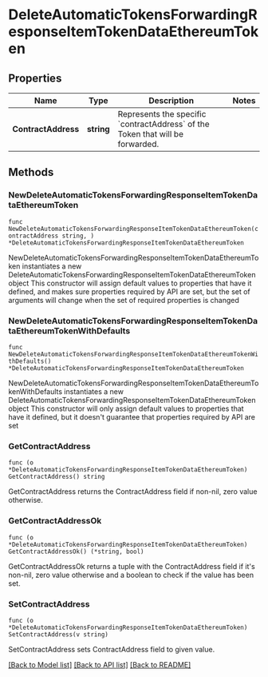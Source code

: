 # DeleteAutomaticTokensForwardingResponseItemTokenDataEthereumToken

## Properties

Name | Type | Description | Notes
------------ | ------------- | ------------- | -------------
**ContractAddress** | **string** | Represents the specific &#x60;contractAddress&#x60; of the Token that will be forwarded. | 

## Methods

### NewDeleteAutomaticTokensForwardingResponseItemTokenDataEthereumToken

`func NewDeleteAutomaticTokensForwardingResponseItemTokenDataEthereumToken(contractAddress string, ) *DeleteAutomaticTokensForwardingResponseItemTokenDataEthereumToken`

NewDeleteAutomaticTokensForwardingResponseItemTokenDataEthereumToken instantiates a new DeleteAutomaticTokensForwardingResponseItemTokenDataEthereumToken object
This constructor will assign default values to properties that have it defined,
and makes sure properties required by API are set, but the set of arguments
will change when the set of required properties is changed

### NewDeleteAutomaticTokensForwardingResponseItemTokenDataEthereumTokenWithDefaults

`func NewDeleteAutomaticTokensForwardingResponseItemTokenDataEthereumTokenWithDefaults() *DeleteAutomaticTokensForwardingResponseItemTokenDataEthereumToken`

NewDeleteAutomaticTokensForwardingResponseItemTokenDataEthereumTokenWithDefaults instantiates a new DeleteAutomaticTokensForwardingResponseItemTokenDataEthereumToken object
This constructor will only assign default values to properties that have it defined,
but it doesn't guarantee that properties required by API are set

### GetContractAddress

`func (o *DeleteAutomaticTokensForwardingResponseItemTokenDataEthereumToken) GetContractAddress() string`

GetContractAddress returns the ContractAddress field if non-nil, zero value otherwise.

### GetContractAddressOk

`func (o *DeleteAutomaticTokensForwardingResponseItemTokenDataEthereumToken) GetContractAddressOk() (*string, bool)`

GetContractAddressOk returns a tuple with the ContractAddress field if it's non-nil, zero value otherwise
and a boolean to check if the value has been set.

### SetContractAddress

`func (o *DeleteAutomaticTokensForwardingResponseItemTokenDataEthereumToken) SetContractAddress(v string)`

SetContractAddress sets ContractAddress field to given value.



[[Back to Model list]](../README.md#documentation-for-models) [[Back to API list]](../README.md#documentation-for-api-endpoints) [[Back to README]](../README.md)


